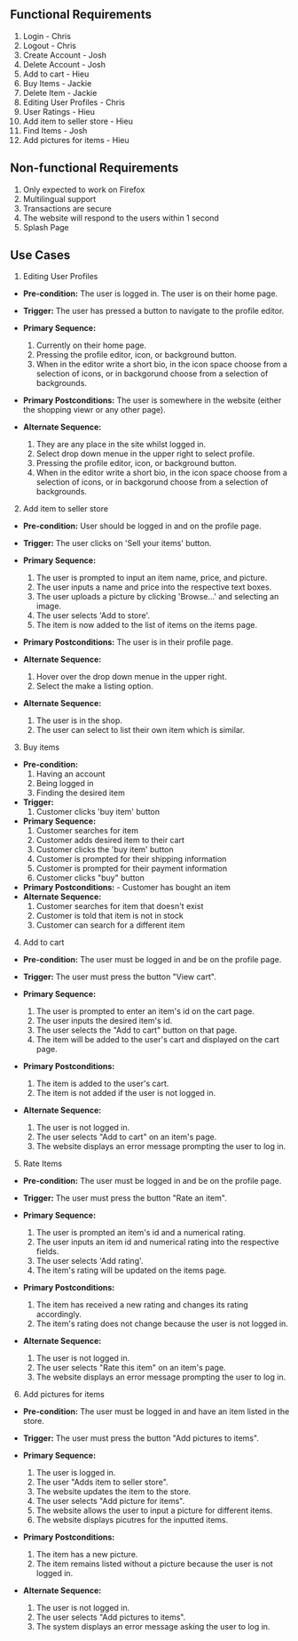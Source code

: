 ## Functional Requirements
1. Login - Chris
2. Logout - Chris
3. Create Account - Josh
4. Delete Account - Josh
5. Add to cart  - Hieu
6. Buy Items  - Jackie
7. Delete Item - Jackie
8. Editing User Profiles - Chris
9. User Ratings - Hieu
10. Add item to seller store - Hieu
11. Find Items - Josh
12. Add pictures for items - Hieu
## Non-functional Requirements
1. Only expected to work on Firefox
2. Multilingual support
3. Transactions are secure
4. The website will respond to the users within 1 second
5. Splash Page
## Use Cases
1. Editing User Profiles
- **Pre-condition:** The user is logged in. The user is on their home page.
- **Trigger:** The user has pressed a button to navigate to the profile editor. 
- **Primary Sequence:**
  
  1. Currently on their home page.
  2. Pressing the profile editor, icon, or background button.
  3. When in the editor write a short bio, in the icon space choose from a selection of icons, or in backgorund choose from a selection of backgrounds.

- **Primary Postconditions:** The user is somewhere in the website (either the shopping viewr or any other page).
- **Alternate Sequence:** 
  
  1. They are any place in the site whilst logged in.
  2. Select drop down menue in the upper right to select profile.
  3. Pressing the profile editor, icon, or background button.
  4. When in the editor write a short bio, in the icon space choose from a selection of icons, or in backgorund choose from a selection of backgrounds.
  
2. Add item to seller store
- **Pre-condition:**  User should be logged in and on the profile page. 
- **Trigger:** The user clicks on 'Sell your items' button. 
- **Primary Sequence:**
  
  1. The user is prompted to input an item name, price, and picture.
  2. The user inputs a name and price into the respective text boxes.
  3. The user uploads a picture by clicking 'Browse...' and selecting an image. 
  4. The user selects 'Add to store'.
  5. The item is now added to the list of items on the items page. 

- **Primary Postconditions:** The user is in their profile page.
- **Alternate Sequence:**
  
  1. Hover over the drop down menue in the upper right.
  2. Select the make a listing option.

- **Alternate Sequence:**
  
  1. The user is in the shop.
  2. The user can select to list their own item which is similar.

3. Buy items
- **Pre-condition:** 
  1. Having an account
  2. Being logged in
  3. Finding the desired item
- **Trigger:** 
  1. Customer clicks 'buy item' button
- **Primary Sequence:**
  1. Customer searches for item
  2. Customer adds desired item to their cart
  3. Customer clicks the 'buy item' button
  4. Customer is prompted for their shipping information
  5. Customer is prompted for their payment information
  6. Customer clicks "buy" button
- **Primary Postconditions:**
        - Customer has bought an item       
- **Alternate Sequence:**
  1. Customer searches for item that doesn't exist
  2. Customer is told that item is not in stock
  3. Customer can search for a different item

4. Add to cart
- **Pre-condition:** The user must be logged in and be on the profile page.
- **Trigger:** The user must press the button "View cart".
- **Primary Sequence:**
  
  1. The user is prompted to enter an item's id on the cart page.
  2. The user inputs the desired item's id.
  2. The user selects the "Add to cart" button on that page.
  3. The item will be added to the user's cart and displayed on the cart page.

- **Primary Postconditions:** 

  1. The item is added to the user's cart.
  2. The item is not added if the user is not logged in.

- **Alternate Sequence:**
  
  1. The user is not logged in.
  2. The user selects "Add to cart" on an item's page.
  3. The website displays an error message prompting the user to log in.

5. Rate Items
- **Pre-condition:** The user must be logged in and be on the profile page.
- **Trigger:** The user must press the button "Rate an item".
- **Primary Sequence:**
  
  1. The user is prompted an item's id and a numerical rating.
  2. The user inputs an item id and numerical rating into the respective fields.
  3. The user selects 'Add rating'.
  4. The item's rating will be updated on the items page.

- **Primary Postconditions:**

  1. The item has received a new rating and changes its rating accordingly.
  2. The item's rating does not change because the user is not logged in.

- **Alternate Sequence:**
  1. The user is not logged in.
  2. The user selects "Rate this item" on an item's page.
  3. The website displays an error message prompting the user to log in.

6. Add pictures for items
  - **Pre-condition:** The user must be logged in and have an item listed in the store.
  - **Trigger:** The user must press the button "Add pictures to items".
  - **Primary Sequence:**
    1. The user is logged in.
    2. The user "Adds item to seller store".
    3. The website updates the item to the store.
    4. The user selects "Add picture for items". 
    5. The website allows the user to input a picture for different items.
    6. The website displays picutres for the inputted items.
  
- **Primary Postconditions:**
    1. The item has a new picture.  
    2. The item remains listed without a picture because the user is not logged in.  
  
- **Alternate Sequence:** 
    1. The user is not logged in.  
    2. The user selects "Add pictures to items".  
    3. The system displays an error message asking the user to log in.
